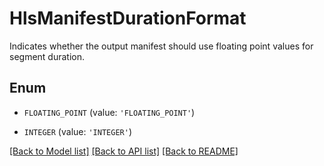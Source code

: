 # HlsManifestDurationFormat

Indicates whether the output manifest should use floating point values for segment duration.

## Enum

* `FLOATING_POINT` (value: `'FLOATING_POINT'`)

* `INTEGER` (value: `'INTEGER'`)

[[Back to Model list]](../README.md#documentation-for-models) [[Back to API list]](../README.md#documentation-for-api-endpoints) [[Back to README]](../README.md)


